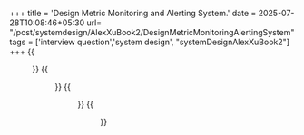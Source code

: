 +++
title = 'Design Metric Monitoring and Alerting System.'
date = 2025-07-28T10:08:46+05:30
url= "/post/systemdesign/AlexXuBook2/DesignMetricMonitoringAlertingSystem"
tags = ['interview question','system design', "systemDesignAlexXuBook2"]
+++
{{<figure src="/images/SystemDesign/DesignExample/MetricMonitoringAndAlertingSystem/PullModel.png" alt="UserRequest." caption="">}}
{{<figure src="/images/SystemDesign/DesignExample/MetricMonitoringAndAlertingSystem/PushModel.png" alt="UserRequest." caption="">}}
{{<figure src="/images/SystemDesign/DesignExample/MetricMonitoringAndAlertingSystem/HighLevelDesignMetricMonitoring.png" alt="UserRequest." caption="">}}
{{<figure src="/images/SystemDesign/DesignExample/MetricMonitoringAndAlertingSystem/MetricMonitoringSummary.png" alt="UserRequest." caption="">}}